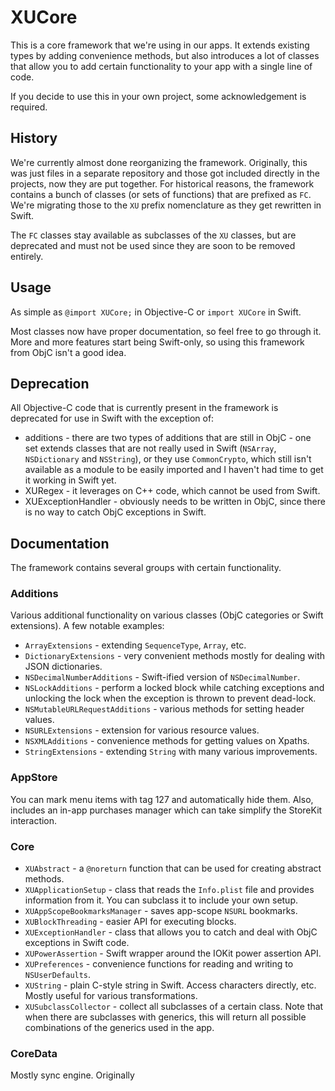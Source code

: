 # XUCore

This is a core framework that we're using in our apps. It extends existing types by adding convenience methods, but also introduces a lot of classes that allow you to add certain functionality to your app with a single line of code.

If you decide to use this in your own project, some acknowledgement is required.

## History

We're currently almost done reorganizing the framework. Originally, this was just files in a separate repository and those got included directly in the projects, now they are put together. For historical reasons, the framework contains a bunch of classes (or sets of functions) that are prefixed as `FC`. We're migrating those to the `XU` prefix nomenclature as they get rewritten in Swift.

The `FC` classes stay available as subclasses of the `XU` classes, but are deprecated and must not be used since they are soon to be removed entirely.

## Usage

As simple as `@import XUCore;` in Objective-C or `import XUCore` in Swift.

Most classes now have proper documentation, so feel free to go through it. More and more features start being Swift-only, so using this framework from ObjC isn't a good idea.

## Deprecation

All Objective-C code that is currently present in the framework is deprecated for use in Swift with the exception of:

- additions - there are two types of additions that are still in ObjC - one set extends classes that are not really used in Swift (`NSArray`, `NSDictionary` and `NSString`), or they use `CommonCrypto`, which still isn't available as a module to be easily imported and I haven't had time to get it working in Swift yet.
- XURegex - it leverages on C++ code, which cannot be used from Swift.
- XUExceptionHandler - obviously needs to be written in ObjC, since there is no way to catch ObjC exceptions in Swift.

## Documentation

The framework contains several groups with certain functionality.

### Additions

Various additional functionality on various classes (ObjC categories or Swift extensions). A few notable examples:

- `ArrayExtensions` - extending `SequenceType`, `Array`, etc.
- `DictionaryExtensions` - very convenient methods mostly for dealing with JSON dictionaries.
- `NSDecimalNumberAdditions` - Swift-ified version of `NSDecimalNumber`.
- `NSLockAdditions` - perform a locked block while catching exceptions and unlocking the lock when the exception is thrown to prevent dead-lock.
- `NSMutableURLRequestAdditions` - various methods for setting header values.
- `NSURLExtensions` - extension for various resource values.
- `NSXMLAdditions` - convenience methods for getting values on Xpaths.
- `StringExtensions` - extending `String` with many various improvements.

### AppStore

You can mark menu items with tag 127 and automatically hide them. Also, includes an in-app purchases manager which can take simplify the StoreKit interaction.

### Core

- `XUAbstract` - a `@noreturn` function that can be used for creating abstract methods.
- `XUApplicationSetup` - class that reads the `Info.plist` file and provides information from it. You can subclass it to include your own setup.
- `XUAppScopeBookmarksManager` - saves app-scope `NSURL` bookmarks.
- `XUBlockThreading` - easier API for executing blocks.
- `XUExceptionHandler` - class that allows you to catch and deal with ObjC exceptions in Swift code.
- `XUPowerAssertion` - Swift wrapper around the IOKit power assertion API.
- `XUPreferences` - convenience functions for reading and writing to `NSUserDefaults`.
- `XUString` - plain C-style string in Swift. Access characters directly, etc. Mostly useful for various transformations.
- `XUSubclassCollector` - collect all subclasses of a certain class. Note that when there are subclasses with generics, this will return all possible combinations of the generics used in the app.

### CoreData

Mostly sync engine. Originally 
